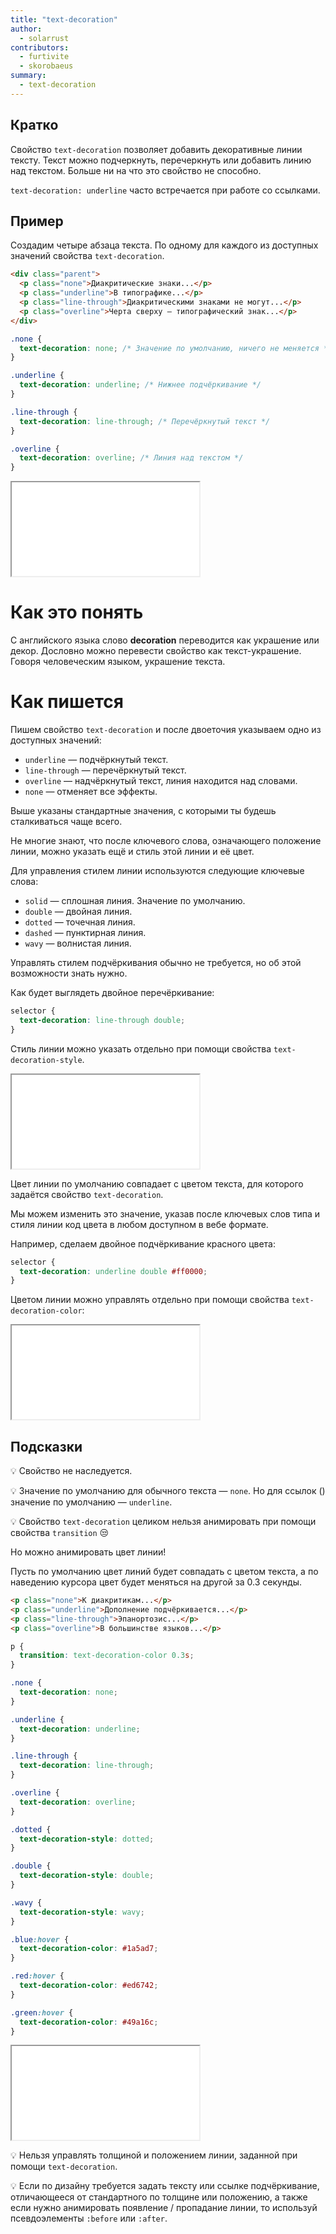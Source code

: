 ```yaml
---
title: "text-decoration"
author:
  - solarrust
contributors:
  - furtivite
  - skorobaeus
summary:
  - text-decoration
---
```


## Кратко

Свойство `text-decoration` позволяет добавить декоративные линии тексту. Текст можно подчеркнуть, перечеркнуть или добавить линию над текстом. Больше ни на что это свойство не способно.

`text-decoration: underline` часто встречается при работе со ссылками.

## Пример

Создадим четыре абзаца текста. По одному для каждого из доступных значений свойства `text-decoration`.

```html
<div class="parent">
  <p class="none">Диакритические знаки...</p>
  <p class="underline">В типографике...</p>
  <p class="line-through">Диакритическими знаками не могут...</p>
  <p class="overline">Черта сверху — типографический знак...</p>
</div>
```

```css
.none {
  text-decoration: none; /* Значение по умолчанию, ничего не меняется */
}

.underline {
  text-decoration: underline; /* Нижнее подчёркивание */
}

.line-through {
  text-decoration: line-through; /* Перечёркнутый текст */
}

.overline {
  text-decoration: overline; /* Линия над текстом */
}
```

<iframe title="Декор текста" src="demos/basic.html"></iframe>

# Как это понять

С английского языка слово **decoration** переводится как украшение или декор. Дословно можно перевести свойство как текст-украшение. Говоря человеческим языком, украшение текста.

# Как пишется

Пишем свойство `text-decoration` и после двоеточия указываем одно из доступных значений:

- `underline` — подчёркнутый текст.
- `line-through` — перечёркнутый текст.
- `overline` — надчёркнутый текст, линия находится над словами.
- `none` — отменяет все эффекты.

Выше указаны стандартные значения, с которыми ты будешь сталкиваться чаще всего.

Не многие знают, что после ключевого слова, означающего положение линии, можно указать ещё и стиль этой линии и её цвет.

Для управления стилем линии используются следующие ключевые слова:

- `solid` — сплошная линия. Значение по умолчанию.
- `double` — двойная линия.
- `dotted` — точечная линия.
- `dashed` — пунктирная линия.
- `wavy` — волнистая линия.

Управлять стилем подчёркивания обычно не требуется, но об этой возможности знать нужно.

Как будет выглядеть двойное перечёркивание:

```css
selector {
  text-decoration: line-through double;
}
```

Стиль линии можно указать отдельно при помощи свойства `text-decoration-style`.

<iframe title="Стиль линии декора текста" src="demos/style.html"></iframe>

Цвет линии по умолчанию совпадает с цветом текста, для которого задаётся свойство `text-decoration`.

Мы можем изменить это значение, указав после ключевых слов типа и стиля линии код цвета в любом доступном в вебе формате.

Например, сделаем двойное подчёркивание красного цвета:

```css
selector {
  text-decoration: underline double #ff0000;
}
```

Цветом линии можно управлять отдельно при помощи свойства `text-decoration-color`:

<iframe title="Стиль и цвет линии декора текста" src="demos/style-color.html"></iframe>

## Подсказки

💡 Свойство не наследуется.

💡 Значение по умолчанию для обычного текста — `none`. Но для ссылок ([<a>](/html/doka/a/)) значение по умолчанию — `underline`.

💡 Свойство `text-decoration` целиком нельзя анимировать при помощи свойства `transition` 😒

Но можно анимировать цвет линии!

Пусть по умолчанию цвет линий будет совпадать с цветом текста, а по наведению курсора цвет будет меняться на другой за 0.3 секунды.

```html
<p class="none">К диакритикам...</p>
<p class="underline">Дополнение подчёркивается...</p>
<p class="line-through">Эпанортозис...</p>
<p class="overline">В большинстве языков...</p>
```

```css
p {
  transition: text-decoration-color 0.3s;
}

.none {
  text-decoration: none;
}

.underline {
  text-decoration: underline;
}

.line-through {
  text-decoration: line-through;
}

.overline {
  text-decoration: overline;
}

.dotted {
  text-decoration-style: dotted;
}

.double {
  text-decoration-style: double;
}

.wavy {
  text-decoration-style: wavy;
}

.blue:hover {
  text-decoration-color: #1a5ad7;
}

.red:hover {
  text-decoration-color: #ed6742;
}

.green:hover {
  text-decoration-color: #49a16c;
}

```

<a name="example"></a>

<iframe title="Анимированный декор текста" src="demos/color.html"></iframe>

💡 Нельзя управлять толщиной и положением линии, заданной при помощи `text-decoration`.

💡 Если по дизайну требуется задать тексту или ссылке подчёркивание, отличающееся от стандартного по толщине или положению, а также если нужно анимировать появление / пропадание линии, то используй псевдоэлементы `:before` или `:after`.
